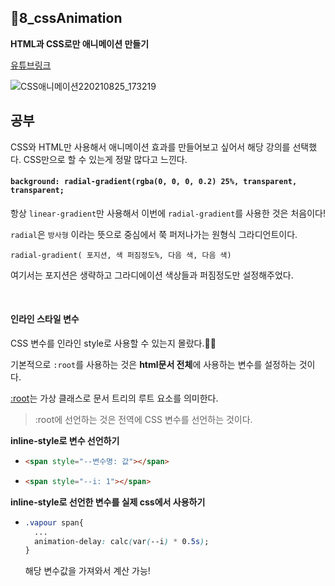 ## 📁8_cssAnimation

**HTML과 CSS로만 애니메이션 만들기**

[유튜브링크](https://www.youtube.com/watch?v=_jOqYe0eFqY&list=PL5e68lK9hEzcZLltZrc3NDlKWS3XygchY)

![CSS애니메이션220210825_173219](https://user-images.githubusercontent.com/44540726/130756777-1e291b96-d5d5-4b63-9ed0-b2a42b9e88fa.gif)

## 공부

CSS와 HTML만 사용해서 애니메이션 효과를 만들어보고 싶어서 해당 강의를 선택했다. CSS만으로 할 수 있는게 정말 많다고 느낀다.

#### **`background: radial-gradient(rgba(0, 0, 0, 0.2) 25%, transparent, transparent;`**

항상 `linear-gradient`만 사용해서 이번에 `radial-gradient`를 사용한 것은 처음이다!

`radial`은 `방사형` 이라는 뜻으로 중심에서 쭉 퍼저나가는 원형식 그라디언트이다.

`radial-gradient( 포지션, 색 퍼짐정도%, 다음 색, 다음 색)`

여기서는 포지션은 생략하고 그라디에이션 색상들과 퍼짐정도만 설정해주었다.

  <br/>

#### **인라인 스타일 변수**

CSS 변수를 인라인 style로 사용할 수 있는지 몰랐다.🤷‍♀️

기본적으로 `:root`를 사용하는 것은 **html문서 전체**에 사용하는 변수를 설정하는 것이다.

[:root](https://developer.mozilla.org/ko/docs/Web/CSS/:root)는 가상 클래스로 문서 트리의 루트 요소를 의미한다.

> :root에 선언하는 것은 전역에 CSS 변수를 선언하는 것이다.

**inline-style로 변수 선언하기**

- ```html
  <span style="--변수명: 값"></span>
  ```

- ```html
  <span style="--i: 1"></span>
  ```

**inline-style로 선언한 변수를 실제 css에서 사용하기**

- ```css
  .vapour span{
    ...
    animation-delay: calc(var(--i) * 0.5s);
  }
  ```

  해당 변수값을 가져와서 계산 가능!
